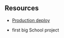 ## Resources

- [Production deploy](https://clever-halva-de878c.netlify.app/)

- first big School project 